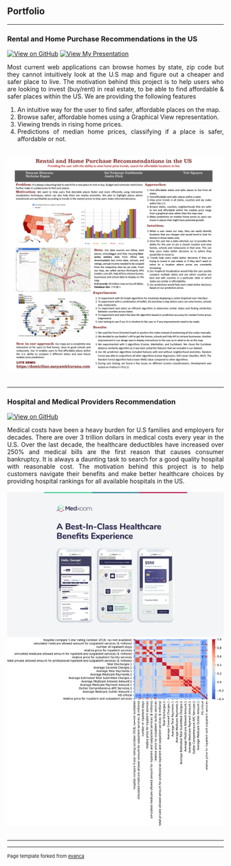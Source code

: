 ## Portfolio

---

### Rental and Home Purchase Recommendations in the US

[![View on GitHub](https://img.shields.io/badge/GitHub-View_on_GitHub-blue?logo=GitHub)](https://github.com/qviet1602/rental_house_price_prediction)
[![View My Presentation](https://img.shields.io/badge/YouTube-View_My_Films-grey?logo=youtube&labelColor=FF0000)](https://youtu.be/QToEMdwCKKk)

<div style="text-align: justify">Most current web applications can browse homes by state, zip code but they cannot intuitively
look at the U.S map and figure out a cheaper and safer place to live. The motivation behind this project is to help users who are looking to invest (buy/rent) in real estate, to be able to find affordable & safer places within the US. We are providing the following features
<ol>
<li>An intuitive way for the user to find safer, affordable places on the map.</li>
<li>Browse safer, affordable homes using a Graphical View representation.</li>
<li>Viewing trends in rising home prices.</li>
 <li>Predictions of median home prices, classifying if a place is safer, affordable or not.</li>
</ol>  
 </div>

<br>
<center><img src="images/poster62421024_1.jpg"/></center>
<br>

---

### Hospital and Medical Providers Recommendation

[![View on GitHub](https://img.shields.io/badge/GitHub-View_on_GitHub-blue?logo=GitHub)](https://github.com/qviet1602/medxoom_hospital_ranking)

<div style="text-align: justify">Medical costs have been a heavy burden for U.S families and employers for decades. There are over 3 trillion dollars in medical costs every year in the U.S. Over the last decade, the healthcare deductibles have increased over 250% and medical bills are the first reason that causes consumer bankruptcy. It is always a daunting task to search for a good quality hospital with reasonable cost.  The motivation behind this project is to help customers navigate their benefits and make better healthcare choices by providing hospital rankings for all available hospitals in the US. </div>

<br>
<center><img src="images/medxoom.jpeg"/></center>
<center><img src="images/correlation-matrix.png"/></center>

<br>


---




---
<p style="font-size:11px">Page template forked from <a href="https://github.com/evanca/quick-portfolio">evanca</a></p>
<!-- Remove above link if you don't want to attibute -->
